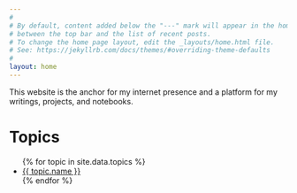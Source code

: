 ```yaml
---
#
# By default, content added below the "---" mark will appear in the home page
# between the top bar and the list of recent posts.
# To change the home page layout, edit the _layouts/home.html file.
# See: https://jekyllrb.com/docs/themes/#overriding-theme-defaults
#
layout: home
---
```


This website is the anchor for my internet presence and a platform for my writings, projects, and notebooks.

# Topics

<ul class="topic_list">
  {% for topic in site.data.topics %}
    <li>
      <a href="/topics/{{ topic.slug }}">{{ topic.name }}</a>
    </li>
  {% endfor %}
</ul>


<!--

<ul class="spaced_list">
  {% for post in site.posts %}
    <li>
      {{ post.date | date_to_long_string }} <a href="{{ post.url }}">{{ post.title }} \({{ post.math }}\)</a>
    </li>
  {% endfor %}
</ul>

-->